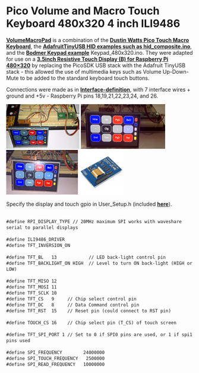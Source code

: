 # Pico Volume and Macro Touch Keyboard 480x320 4 inch ILI9486

[**VolumeMacroPad**](VolumeMacroPadILI9486RPi1.ino) is a combination of the [**Dustin Watts Pico Touch Macro Keyboard**](https://github.com/DustinWatts/Pico-Matrix-Touch-Keyboard), the [**AdafruitTinyUSB HID examples such as hid_composite.ino**](https://github.com/adafruit/Adafruit_TinyUSB_Arduino/blob/master/examples/HID/hid_composite/hid_composite.ino), and the [**Bodmer Keypad example**](https://github.com/Bodmer/TFT_eSPI/tree/master/examples) Keypad_480x320.ino. They were adapted for use on a  [**3.5inch Resistive Touch Display (B) for Raspberry Pi 480×320**](https://www.waveshare.com/3.5inch-rpi-lcd-b.htm) by replacing the PicoSDK USB stack with the Adafruit TinyUSB stack - this allowed the use of multimedia keys such as Volume Up-Down-Mute to be added to the standard keyboard touch buttons. 

Connections were made as in [**Interface-definition**](Interface-definition.txt), with 7 interface wires + ground and +5v - Raspberry Pi pins 18,19,21,22,23,24, and 26.

<p align="left">
<img src="images/p1.jpg" height="120" /> 
<img src="images/p2.jpg" height="120" /> 
<img src="images/p3.jpg" height="120" /> 
<img src="images/Wave35b-v2.jpg" height="120" /> 
</p>


Specify the display and touch gpio in User_Setup.h (included [**here**](User_Setup.h)).


```

#define RPI_DISPLAY_TYPE // 20MHz maximum SPI works with waveshare serial to parallel displays

#define ILI9486_DRIVER
#define TFT_INVERSION_ON

#define TFT_BL   13            // LED back-light control pin
#define TFT_BACKLIGHT_ON HIGH  // Level to turn ON back-light (HIGH or LOW)

#define TFT_MISO 12
#define TFT_MOSI 11
#define TFT_SCLK 10
#define TFT_CS   9     // Chip select control pin
#define TFT_DC   8     // Data Command control pin
#define TFT_RST  15    // Reset pin (could connect to RST pin)

#define TOUCH_CS 16    // Chip select pin (T_CS) of touch screen

#define TFT_SPI_PORT 1 // Set to 0 if SPI0 pins are used, or 1 if spi1 pins used

#define SPI_FREQUENCY        24000000
#define SPI_TOUCH_FREQUENCY   2500000
#define SPI_READ_FREQUENCY   10000000

```
